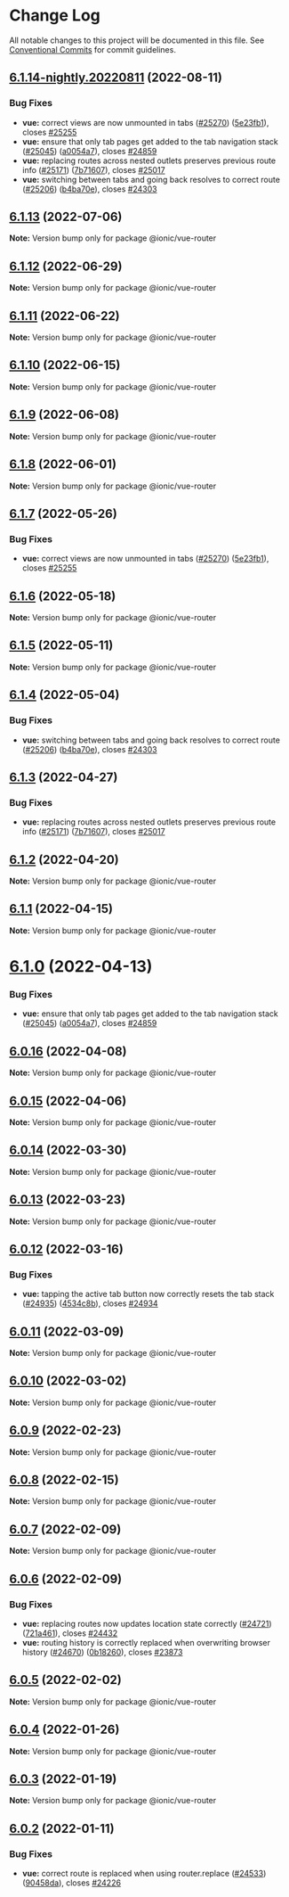 # Change Log

All notable changes to this project will be documented in this file.
See [Conventional Commits](https://conventionalcommits.org) for commit guidelines.

## [6.1.14-nightly.20220811](https://github.com/ionic-team/ionic/compare/v6.0.14...v6.1.14-nightly.20220811) (2022-08-11)


### Bug Fixes

* **vue:** correct views are now unmounted in tabs ([#25270](https://github.com/ionic-team/ionic/issues/25270)) ([5e23fb1](https://github.com/ionic-team/ionic/commit/5e23fb1ce4e5b6e53828bde59268170f604167ba)), closes [#25255](https://github.com/ionic-team/ionic/issues/25255)
* **vue:** ensure that only tab pages get added to the tab navigation stack ([#25045](https://github.com/ionic-team/ionic/issues/25045)) ([a0054a7](https://github.com/ionic-team/ionic/commit/a0054a7cbd52def24c18fd2dadfd2e49a42b8980)), closes [#24859](https://github.com/ionic-team/ionic/issues/24859)
* **vue:** replacing routes across nested outlets preserves previous route info ([#25171](https://github.com/ionic-team/ionic/issues/25171)) ([7b71607](https://github.com/ionic-team/ionic/commit/7b716076b66fbb5bd4620ea8ba74318bbbc1b7e8)), closes [#25017](https://github.com/ionic-team/ionic/issues/25017)
* **vue:** switching between tabs and going back resolves to correct route ([#25206](https://github.com/ionic-team/ionic/issues/25206)) ([b4ba70e](https://github.com/ionic-team/ionic/commit/b4ba70ea148d4f8fc7475d3de798b485238470c8)), closes [#24303](https://github.com/ionic-team/ionic/issues/24303)





## [6.1.13](https://github.com/ionic-team/ionic/compare/v6.1.12...v6.1.13) (2022-07-06)

**Note:** Version bump only for package @ionic/vue-router





## [6.1.12](https://github.com/ionic-team/ionic/compare/v6.1.11...v6.1.12) (2022-06-29)

**Note:** Version bump only for package @ionic/vue-router





## [6.1.11](https://github.com/ionic-team/ionic/compare/v6.1.10...v6.1.11) (2022-06-22)

**Note:** Version bump only for package @ionic/vue-router





## [6.1.10](https://github.com/ionic-team/ionic/compare/v6.1.9...v6.1.10) (2022-06-15)

**Note:** Version bump only for package @ionic/vue-router





## [6.1.9](https://github.com/ionic-team/ionic/compare/v6.1.8...v6.1.9) (2022-06-08)

**Note:** Version bump only for package @ionic/vue-router





## [6.1.8](https://github.com/ionic-team/ionic/compare/v6.1.7...v6.1.8) (2022-06-01)

**Note:** Version bump only for package @ionic/vue-router





## [6.1.7](https://github.com/ionic-team/ionic/compare/v6.1.6...v6.1.7) (2022-05-26)


### Bug Fixes

* **vue:** correct views are now unmounted in tabs ([#25270](https://github.com/ionic-team/ionic/issues/25270)) ([5e23fb1](https://github.com/ionic-team/ionic/commit/5e23fb1ce4e5b6e53828bde59268170f604167ba)), closes [#25255](https://github.com/ionic-team/ionic/issues/25255)





## [6.1.6](https://github.com/ionic-team/ionic/compare/v6.1.5...v6.1.6) (2022-05-18)

**Note:** Version bump only for package @ionic/vue-router





## [6.1.5](https://github.com/ionic-team/ionic/compare/v6.1.4...v6.1.5) (2022-05-11)

**Note:** Version bump only for package @ionic/vue-router





## [6.1.4](https://github.com/ionic-team/ionic/compare/v6.1.3...v6.1.4) (2022-05-04)


### Bug Fixes

* **vue:** switching between tabs and going back resolves to correct route ([#25206](https://github.com/ionic-team/ionic/issues/25206)) ([b4ba70e](https://github.com/ionic-team/ionic/commit/b4ba70ea148d4f8fc7475d3de798b485238470c8)), closes [#24303](https://github.com/ionic-team/ionic/issues/24303)





## [6.1.3](https://github.com/ionic-team/ionic/compare/v6.1.2...v6.1.3) (2022-04-27)


### Bug Fixes

* **vue:** replacing routes across nested outlets preserves previous route info ([#25171](https://github.com/ionic-team/ionic/issues/25171)) ([7b71607](https://github.com/ionic-team/ionic/commit/7b716076b66fbb5bd4620ea8ba74318bbbc1b7e8)), closes [#25017](https://github.com/ionic-team/ionic/issues/25017)





## [6.1.2](https://github.com/ionic-team/ionic/compare/v6.1.1...v6.1.2) (2022-04-20)

**Note:** Version bump only for package @ionic/vue-router





## [6.1.1](https://github.com/ionic-team/ionic/compare/v6.1.0...v6.1.1) (2022-04-15)

**Note:** Version bump only for package @ionic/vue-router





# [6.1.0](https://github.com/ionic-team/ionic/compare/v6.0.14...v6.1.0) (2022-04-13)


### Bug Fixes

* **vue:** ensure that only tab pages get added to the tab navigation stack ([#25045](https://github.com/ionic-team/ionic/issues/25045)) ([a0054a7](https://github.com/ionic-team/ionic/commit/a0054a7cbd52def24c18fd2dadfd2e49a42b8980)), closes [#24859](https://github.com/ionic-team/ionic/issues/24859)





## [6.0.16](https://github.com/ionic-team/ionic/compare/v6.0.15...v6.0.16) (2022-04-08)

**Note:** Version bump only for package @ionic/vue-router





## [6.0.15](https://github.com/ionic-team/ionic/compare/v6.0.14...v6.0.15) (2022-04-06)

**Note:** Version bump only for package @ionic/vue-router





## [6.0.14](https://github.com/ionic-team/ionic/compare/v6.0.13...v6.0.14) (2022-03-30)

**Note:** Version bump only for package @ionic/vue-router





## [6.0.13](https://github.com/ionic-team/ionic/compare/v6.0.12...v6.0.13) (2022-03-23)

**Note:** Version bump only for package @ionic/vue-router





## [6.0.12](https://github.com/ionic-team/ionic/compare/v6.0.11...v6.0.12) (2022-03-16)


### Bug Fixes

* **vue:** tapping the active tab button now correctly resets the tab stack ([#24935](https://github.com/ionic-team/ionic/issues/24935)) ([4534c8b](https://github.com/ionic-team/ionic/commit/4534c8bc0b2bca7ab6eecd9886243116e9a039b7)), closes [#24934](https://github.com/ionic-team/ionic/issues/24934)





## [6.0.11](https://github.com/ionic-team/ionic/compare/v6.0.10...v6.0.11) (2022-03-09)

**Note:** Version bump only for package @ionic/vue-router





## [6.0.10](https://github.com/ionic-team/ionic/compare/v6.0.9...v6.0.10) (2022-03-02)

**Note:** Version bump only for package @ionic/vue-router





## [6.0.9](https://github.com/ionic-team/ionic/compare/v6.0.8...v6.0.9) (2022-02-23)

**Note:** Version bump only for package @ionic/vue-router





## [6.0.8](https://github.com/ionic-team/ionic/compare/v6.0.7...v6.0.8) (2022-02-15)

**Note:** Version bump only for package @ionic/vue-router





## [6.0.7](https://github.com/ionic-team/ionic/compare/v6.0.6...v6.0.7) (2022-02-09)

**Note:** Version bump only for package @ionic/vue-router





## [6.0.6](https://github.com/ionic-team/ionic/compare/v6.0.5...v6.0.6) (2022-02-09)


### Bug Fixes

* **vue:** replacing routes now updates location state correctly ([#24721](https://github.com/ionic-team/ionic/issues/24721)) ([721a461](https://github.com/ionic-team/ionic/commit/721a461073bbd8e7218cd5ce02965d673f5a03e8)), closes [#24432](https://github.com/ionic-team/ionic/issues/24432)
* **vue:** routing history is correctly replaced when overwriting browser history ([#24670](https://github.com/ionic-team/ionic/issues/24670)) ([0b18260](https://github.com/ionic-team/ionic/commit/0b18260da64334d8211c5a0cd806f7416274fc5e)), closes [#23873](https://github.com/ionic-team/ionic/issues/23873)





## [6.0.5](https://github.com/ionic-team/ionic/compare/v6.0.4...v6.0.5) (2022-02-02)

**Note:** Version bump only for package @ionic/vue-router





## [6.0.4](https://github.com/ionic-team/ionic/compare/v6.0.3...v6.0.4) (2022-01-26)

**Note:** Version bump only for package @ionic/vue-router





## [6.0.3](https://github.com/ionic-team/ionic/compare/v6.0.2...v6.0.3) (2022-01-19)

**Note:** Version bump only for package @ionic/vue-router





## [6.0.2](https://github.com/ionic-team/ionic/compare/v6.0.1...v6.0.2) (2022-01-11)


### Bug Fixes

* **vue:** correct route is replaced when using router.replace ([#24533](https://github.com/ionic-team/ionic/issues/24533)) ([90458da](https://github.com/ionic-team/ionic/commit/90458da406e2f7a6675be185409ea78595a35128)), closes [#24226](https://github.com/ionic-team/ionic/issues/24226)
